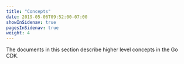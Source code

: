 ```yaml
---
title: "Concepts"
date: 2019-05-06T09:52:00-07:00
showInSidenav: true
pagesInSidenav: true
weight: 4
---
```


The documents in this section describe higher level concepts in the Go CDK.
